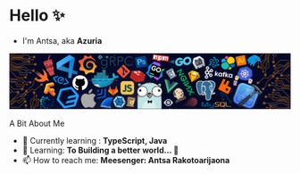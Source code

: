 # Hello ✨
- I'm Antsa, aka **Azuria**

![Header](./src/header_.png)

A Bit About Me
- 🔭 Currently learning : **TypeScript, Java**
- 🌱 Learning: **To Building a better world... 🚀**
- 📫 How to reach me: **Meesenger: Antsa Rakotoarijaona**

<!---
Antsa-Rakotoarijaona/Antsa-Rakotoarijaona is a ✨ special ✨ repository because its `README.md` (this file) appears on your GitHub profile.
You can click the Preview link to take a look at your changes.
--->
